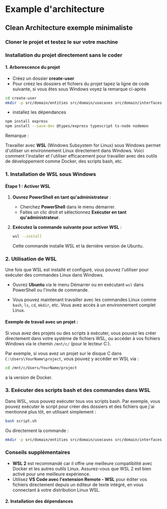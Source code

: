 # Example d'architecture

## Clean Architecture exemple minimaliste

### Cloner le projet et testez le sur votre machine

### Installation du projet directement sans le coder

#### 1. Arborescence du projet

- Créez un dossier **create-user**
- Pour créez les dossiers et fichiers du projet tapez la ligne de code suivante, si vous êtes sous Windows voyez la remarque ci-après
```bash
cd create-user
mkdir -p src/domain/entities src/domain/usecases src/domain/interfaces src/domain/services src/adapters/database src/adapters/controllers src/infrastructure/database src/infrastructure/frameworks src/config && touch src/domain/entities/User.ts src/domain/usecases/CreateUserUseCase.ts src/domain/usecases/GetUserUseCase.ts src/domain/interfaces/UserRepository.ts src/domain/services/AuthService.ts src/adapters/database/UserRepositoryImpl.ts src/adapters/controllers/UserController.ts src/infrastructure/database/dbConnection.ts src/infrastructure/frameworks/ExpressApp.ts src/config/default.ts src/config/development.ts src/app.ts
```

- installez les dépendances

```bash
npm install express
npm install --save-dev @types/express typescript ts-node nodemon
```

Remarque : 

Travailler avec **WSL** (Windows Subsystem for Linux) sous Windows permet d'utiliser un environnement Linux directement dans Windows. Voici comment l'installer et l'utiliser efficacement pour travailler avec des outils de développement comme Docker, des scripts bash, etc.

### 1. **Installation de WSL sous Windows**

#### Étape 1 : Activer WSL

1. **Ouvrez PowerShell en tant qu'administrateur** :
   - Cherchez **PowerShell** dans le menu démarrer.
   - Faites un clic droit et sélectionnez **Exécuter en tant qu'administrateur**.

2. **Exécutez la commande suivante pour activer WSL** :
   ```bash
   wsl --install
   ```
   Cette commande installe WSL et la dernière version de Ubuntu.

### 2. **Utilisation de WSL**

Une fois que WSL est installé et configuré, vous pouvez l'utiliser pour exécuter des commandes Linux dans Windows.

- Ouvrez **Ubuntu** via le menu Démarrer ou en exécutant `wsl` dans PowerShell ou l'invite de commande.

- Vous pouvez maintenant travailler avec les commandes Linux comme `bash`, `ls`, `cd`, `mkdir`, etc. Vous avez accès à un environnement complet Linux.

#### Exemple de travail avec un projet :

Si vous avez des projets ou des scripts à exécuter, vous pouvez les créer directement dans votre système de fichiers WSL, ou accéder à vos fichiers Windows via le chemin `/mnt/c/` (pour le lecteur C:).

Par exemple, si vous avez un projet sur le disque C dans `C:\Users\YourName\project`, vous pouvez y accéder en WSL via :
```bash
cd /mnt/c/Users/YourName/project
```
a la version de Docker.

### 3. **Exécuter des scripts bash et des commandes dans WSL**

Dans WSL, vous pouvez exécuter tous vos scripts bash. Par exemple, vous pouvez exécuter le script pour créer des dossiers et des fichiers que j'ai mentionné plus tôt, en utilisant simplement :
```bash
bash script.sh
```
Ou directement la commande :

```bash
mkdir -p src/domain/entities src/domain/usecases src/domain/interfaces src/domain/services src/adapters/database src/adapters/controllers src/infrastructure/database src/infrastructure/frameworks src/config && touch src/domain/entities/User.ts src/domain/usecases/CreateUserUseCase.ts src/domain/usecases/GetUserUseCase.ts src/domain/interfaces/UserRepository.ts src/domain/services/AuthService.ts src/adapters/database/UserRepositoryImpl.ts src/adapters/controllers/UserController.ts src/infrastructure/database/dbConnection.ts src/infrastructure/frameworks/ExpressApp.ts src/config/default.ts src/config/development.ts src/app.ts
```


###  **Conseils supplémentaires**

- **WSL 2** est recommandé car il offre une meilleure compatibilité avec Docker et les autres outils Linux. Assurez-vous que WSL 2 est bien activé pour une meilleure expérience.
- Utilisez **VS Code avec l'extension Remote - WSL** pour éditer vos fichiers directement depuis un éditeur de texte intégré, en vous connectant à votre distribution Linux WSL.

#### 2. Installation des dépendances 

